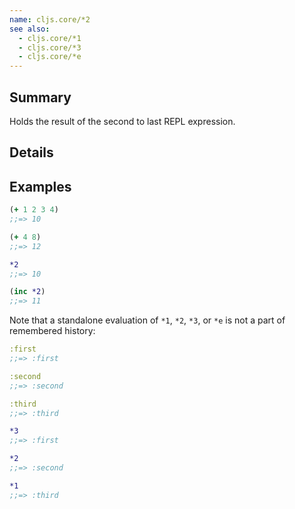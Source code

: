 ```yaml
---
name: cljs.core/*2
see also:
  - cljs.core/*1
  - cljs.core/*3
  - cljs.core/*e
---
```


## Summary

Holds the result of the second to last REPL expression.

## Details

## Examples

```clj
(+ 1 2 3 4)
;;=> 10

(+ 4 8)
;;=> 12

*2
;;=> 10

(inc *2)
;;=> 11
```

Note that a standalone evaluation of `*1`, `*2`, `*3`, or `*e` is not a part of
remembered history:

```clj
:first
;;=> :first

:second
;;=> :second

:third
;;=> :third

*3
;;=> :first

*2
;;=> :second

*1
;;=> :third
```

